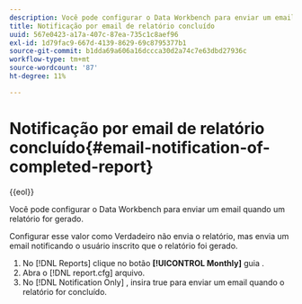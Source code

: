 ```yaml
---
description: Você pode configurar o Data Workbench para enviar um email quando um relatório for gerado.
title: Notificação por email de relatório concluído
uuid: 567e0423-a17a-407c-87ea-735c1c8aef96
exl-id: 1d79fac9-667d-4139-8629-69c8795377b1
source-git-commit: b1dda69a606a16dccca30d2a74c7e63dbd27936c
workflow-type: tm+mt
source-wordcount: '87'
ht-degree: 11%

---
```


# Notificação por email de relatório concluído{#email-notification-of-completed-report}

{{eol}}

Você pode configurar o Data Workbench para enviar um email quando um relatório for gerado.

Configurar esse valor como Verdadeiro não envia o relatório, mas envia um email notificando o usuário inscrito que o relatório foi gerado.

1. No [!DNL Reports] clique no botão **[!UICONTROL Monthly]** guia .
1. Abra o [!DNL report.cfg] arquivo.
1. No [!DNL Notification Only] , insira true para enviar um email quando o relatório for concluído.
